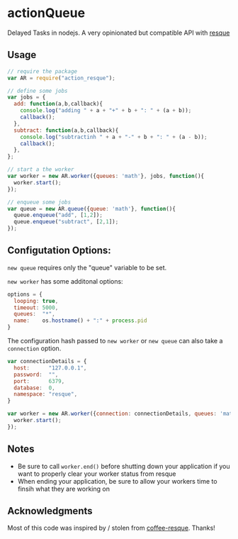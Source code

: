 # actionQueue
Delayed Tasks in nodejs.  A very opinionated but compatible API with [resque](https://github.com/resque/resque)

## Usage

```javascript
// require the package
var AR = require("action_resque");

// define some jobs
var jobs = {
  add: function(a,b,callback){
    console.log("adding " + a + "+" + b + ": " + (a + b));
    callback();
  },
  subtract: function(a,b,callback){
    console.log("subtractinh " + a + "-" + b + ": " + (a - b));
    callback();
  },
};

// start a the worker
var worker = new AR.worker({queues: 'math'}, jobs, function(){
  worker.start();
});

// enqueue some jobs
var queue = new AR.queue({queue: 'math'}, function(){
  queue.enqueue("add", [1,2]);
  queue.enqueue("subtract", [2,1]);
});
```

## Configutation Options:

`new queue` requires only the "queue" variable to be set.

`new worker` has some additonal options:

```javascript
options = {
  looping: true,
  timeout: 5000,
  queues:  "*",
  name:    os.hostname() + ":" + process.pid
}
```

The configuration hash passed to `new worker` or `new queue` can also take a `connection` option.  

```javascript
var connectionDetails = {
  host:      "127.0.0.1",
  password:  "",
  port:      6379,
  database:  0,
  namespace: "resque",
}

var worker = new AR.worker({connection: connectionDetails, queues: 'math'}, jobs, function(){
  worker.start();
});
```

## Notes
- Be sure to call `worker.end()` before shutting down your application if you want to properly clear your worker status from resque
- When ending your application, be sure to allow your workers time to finsih what they are working on

## Acknowledgments
Most of this code was inspired by / stolen from [coffee-resque](https://npmjs.org/package/coffee-resque).  Thanks!